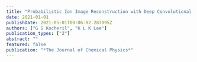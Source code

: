 ```yaml
---
title: "Probabilistic Ion Image Reconstruction with Deep Convolutional Neural Networks"
date: 2021-01-01
publishDate: 2021-05-01T00:06:02.287095Z
authors: ["G S Kocheril", "K L K Lee"]
publication_types: ["2"]
abstract: ""
featured: false
publication: "*The Journal of Chemical Physics*"
---
```


